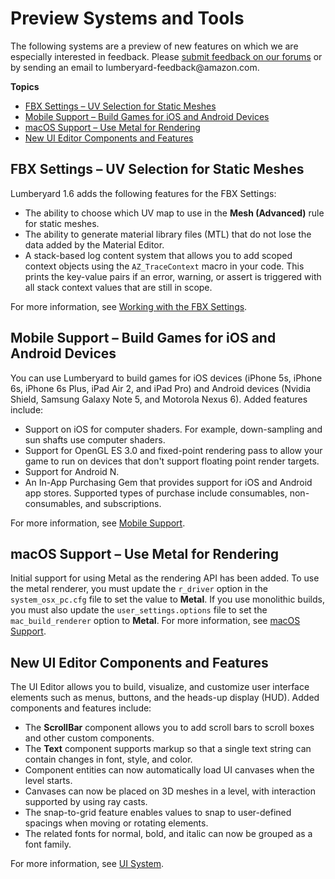 # Preview Systems and Tools<a name="lumberyard-v1.6-preview-systems"></a>

The following systems are a preview of new features on which we are especially interested in feedback\. Please [submit feedback on our forums](http://gamedev.amazon.com/forums) or by sending an email to lumberyard\-feedback@amazon\.com\.

**Topics**
+ [FBX Settings – UV Selection for Static Meshes](#lumberyard-v1.6-preview-system-fbx-importer)
+ [Mobile Support – Build Games for iOS and Android Devices](#lumberyard-v1.6-preview-system-mobile)
+ [macOS Support – Use Metal for Rendering](#lumberyard-v1.6-preview-system-osx)
+ [New UI Editor Components and Features](#lumberyard-v1.6-preview-system-ui-system)

## FBX Settings – UV Selection for Static Meshes<a name="lumberyard-v1.6-preview-system-fbx-importer"></a>

Lumberyard 1\.6 adds the following features for the FBX Settings:
+ The ability to choose which UV map to use in the **Mesh \(Advanced\)** rule for static meshes\.
+ The ability to generate material library files \(MTL\) that do not lose the data added by the Material Editor\.
+ A stack\-based log content system that allows you to add scoped context objects using the `AZ_TraceContext` macro in your code\. This prints the key\-value pairs if an error, warning, or assert is triggered with all stack context values that are still in scope\.

For more information, see [Working with the FBX Settings](https://docs.aws.amazon.com/lumberyard/latest/userguide/char-fbx-importer.html)\.

## Mobile Support – Build Games for iOS and Android Devices<a name="lumberyard-v1.6-preview-system-mobile"></a>

You can use Lumberyard to build games for iOS devices \(iPhone 5s, iPhone 6s, iPhone 6s Plus, iPad Air 2, and iPad Pro\) and Android devices \(Nvidia Shield, Samsung Galaxy Note 5, and Motorola Nexus 6\)\. Added features include:
+ Support on iOS for computer shaders\. For example, down\-sampling and sun shafts use computer shaders\.
+ Support for OpenGL ES 3\.0 and fixed\-point rendering pass to allow your game to run on devices that don't support floating point render targets\.
+ Support for Android N\.
+ An In\-App Purchasing Gem that provides support for iOS and Android app stores\. Supported types of purchase include consumables, non\-consumables, and subscriptions\.

For more information, see [Mobile Support](https://docs.aws.amazon.com/lumberyard/latest/userguide/mobile-support-intro.html)\.

## macOS Support – Use Metal for Rendering<a name="lumberyard-v1.6-preview-system-osx"></a>

Initial support for using Metal as the rendering API has been added\. To use the metal renderer, you must update the `r_driver` option in the `system_osx_pc.cfg` file to set the value to **Metal**\. If you use monolithic builds, you must also update the `user_settings.options` file to set the `mac_build_renderer` option to **Metal**\. For more information, see [macOS Support](https://docs.aws.amazon.com/lumberyard/latest/userguide/osx-intro.html)\.

## New UI Editor Components and Features<a name="lumberyard-v1.6-preview-system-ui-system"></a>

The UI Editor allows you to build, visualize, and customize user interface elements such as menus, buttons, and the heads\-up display \(HUD\)\. Added components and features include:
+ The **ScrollBar** component allows you to add scroll bars to scroll boxes and other custom components\.
+ The **Text** component supports markup so that a single text string can contain changes in font, style, and color\.
+ Component entities can now automatically load UI canvases when the level starts\.
+ Canvases can now be placed on 3D meshes in a level, with interaction supported by using ray casts\.
+ The snap\-to\-grid feature enables values to snap to user\-defined spacings when moving or rotating elements\.
+ The related fonts for normal, bold, and italic can now be grouped as a font family\.

For more information, see [UI System](https://docs.aws.amazon.com/lumberyard/latest/userguide/ui-editor-intro.html)\.